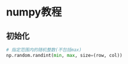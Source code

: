 # numpy教程









## 初始化

```python
# 指定范围内的随机整数(不包括max)
np.random.randint(min, max, size=(row, col))
```


